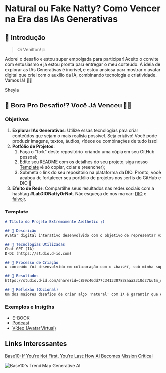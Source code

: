 # Natural ou Fake Natty? Como Vencer na Era das IAs Generativas

## 🚀 Introdução
>Oi Venilton! 💥

Adorei o desafio e estou super empolgada para participar! Aceito o convite com entusiasmo e já estou pronta para entregar o meu conteúdo. A ideia de explorar as IAs Generativas é incrível, e estou ansiosa para mostrar o avatar digital que criei com o auxílio da IA, combinando tecnologia e criatividade. Vamos lá! 💪👾

Sheyla

## 🎯 Bora Pro Desafio!? Você Já Venceu 💪🤓

### Objetivos

1. **Explorar IAs Generativas**: Utilize essas tecnologias para criar conteúdos que sejam o mais realista possível. Seja criativo! Você pode produzir imagens, textos, áudios, vídeos ou combinações de tudo isso!
1. **Potfólio de Projetos**:
    1. Faça o "fork" deste repositório, criando uma cópia em seu GitHub pessoal;
    2. Edite seu README com os detalhes do seu projeto, siga nosso [Template](#template) (é só copiar, colar e preencher);
    3. Submeta o link do seu repositório na plataforma da DIO. Pronto, você acabou de fortalecer seu portfólio de projetos nos perfis do GitHub e DIO 🚀
1. **Efeito de Rede**: Compartilhe seus resultados nas redes sociais com a hashtag **#LabDIONattyOrNot**. Não esqueça de nos marcar: [DIO](https://www.linkedin.com/school/dio-makethechange) e [falvojr](https://www.linkedin.com/in/falvojr).

### Template

```markdown
# Título do Projeto Extremamente Aesthetic ;)

## 📒 Descrição
Avatar digital interativo desenvolvido com o objetivo de representar visualmente e interagir com os usuários, utilizando tecnologia de inteligência artificial.

## 🤖 Tecnologias Utilizadas
Chat GPT (IA)
D-DI (https://studio.d-id.com)

## 🧐 Processo de Criação
O conteúdo foi desenvolvido em colaboração com o ChatGPT, sob minha supervisão. Utilizando a plataforma D-DI, criei o avatar digital a partir de um vídeo gravado por mim dentro da própria plataforma.

## 🚀 Resultados
https://studio.d-id.com/share?id=c899c46dd77c34133078e8aaa2310d27&utm_source=copy

## 💭 Reflexão (Opcional)
Um dos maiores desafios de criar algo 'natural' com IA é garantir que o avatar digital tenha uma aparência e comportamento fluídos, que realmente pareçam autênticos. Foi um processo repleto de tentativas e ajustes até alcançar essa versão final. Cada tentativa trouxe aprendizados importantes, e o resultado foi extremamente gratificante. Ver o avatar ganhar vida e se tornar algo tão próximo do real foi uma experiência muito legal e enriquecedora. A evolução do projeto foi uma verdadeira jornada de criação e inovação. No entanto, ainda há muito a melhorar e explorar nessas ferramentas de geração de conteúdo com IA, o que torna esse campo ainda mais empolgante e promissor.
```

### Exemplos e Insigths

- [E-BOOK](/exemplos/E-BOOK.md)
- [Podcast](/exemplos/PODCAST.md)
- [Vídeo (Avatar Virtual)](/exemplos/VIDEO.md)

## Links Interessantes

[Base10: If You’re Not First, You’re Last: How AI Becomes Mission Critical](https://base10.vc/post/generative-ai-mission-critical/)

![Base10's Trend Map Generative AI](https://github.com/digitalinnovationone/lab-natty-or-not/assets/730492/f4df26e8-f8f7-4419-8252-c69d73ea930c)
